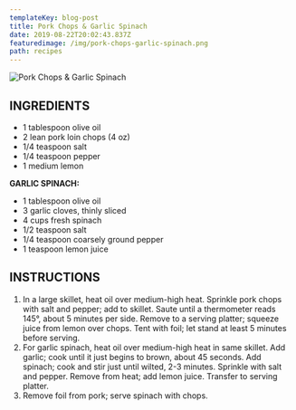```yaml
---
templateKey: blog-post
title: Pork Chops & Garlic Spinach
date: 2019-08-22T20:02:43.837Z
featuredimage: /img/pork-chops-garlic-spinach.png
path: recipes
---
```

![Pork Chops & Garlic Spinach](/img/pork-chops-garlic-spinach.png)

## INGREDIENTS

* 1 tablespoon olive oil
* 2 lean pork loin chops (4 oz)
* 1/4 teaspoon salt
* 1/4 teaspoon pepper
* 1 medium lemon

**GARLIC SPINACH:**

* 1 tablespoon olive oil
* 3 garlic cloves, thinly sliced
* 4 cups fresh spinach
* 1/2 teaspoon salt
* 1/4 teaspoon coarsely ground pepper
* 1 teaspoon lemon juice

## INSTRUCTIONS

1. In a large skillet, heat oil over medium-high heat. Sprinkle pork chops with salt and pepper; add to skillet. Saute until a thermometer reads 145°, about 5 minutes per side. Remove to a serving platter; squeeze juice from lemon over chops. Tent with foil; let stand at least 5 minutes before serving.
2. For garlic spinach, heat oil over medium-high heat in same skillet. Add garlic; cook until it just begins to brown, about 45 seconds. Add spinach; cook and stir just until wilted, 2-3 minutes. Sprinkle with salt and pepper. Remove from heat; add lemon juice. Transfer to serving platter.
3. Remove foil from pork; serve spinach with chops.
